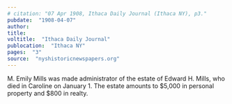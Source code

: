 ```yaml
---
# citation: "07 Apr 1908, Ithaca Daily Journal (Ithaca NY), p3."
pubdate:  "1908-04-07"
author: 
title: 
voltitle:  "Ithaca Daily Journal"
publocation:  "Ithaca NY"
pages:  "3"
source:  "nyshistoricnewspapers.org"
---
```


M. Emily Mills was made administrator of the estate of Edward H. Mills, who died in Caroline on January 1. The estate amounts to $5,000 in personal property and $800 in realty.


